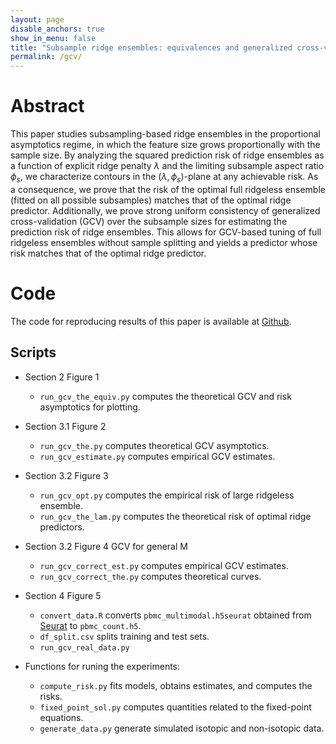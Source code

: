 ```yaml
---
layout: page
disable_anchors: true
show_in_menu: false
title: "Subsample ridge ensembles: equivalences and generalized cross-validation"
permalink: /gcv/
---
```



# Abstract

This paper studies subsampling-based ridge ensembles in the proportional asymptotics regime, in which the feature size grows proportionally with the sample size. By analyzing the squared prediction risk of ridge ensembles as a function of explicit ridge penalty $\lambda$ and the limiting subsample aspect ratio $\phi_s$, we characterize contours in the $(\lambda, \phi_s)$-plane at any achievable risk. As a consequence, we prove that the risk of the optimal full ridgeless ensemble (fitted on all possible subsamples) matches that of the optimal ridge predictor. Additionally, we prove strong uniform consistency of generalized cross-validation (GCV) over the subsample sizes for estimating the prediction risk of ridge ensembles. This allows for GCV-based tuning of full ridgeless ensembles without sample splitting and yields a predictor whose risk matches that of the optimal ridge predictor.




# Code
The code for reproducing results of this paper is available at [Github](https://github.com/jaydu1/overparameterized-ensembling/tree/main/paper/gcv).


## Scripts

- Section 2 Figure 1
	- `run_gcv_the_equiv.py` computes the theoretical GCV and risk asymptotics for plotting.

	
- Section 3.1 Figure 2
	- `run_gcv_the.py` computes theoretical GCV asymptotics.
	- `run_gcv_estimate.py` computes empirical GCV estimates.

	
- Section 3.2 Figure 3
	- `run_gcv_opt.py` computes the empirical risk of large ridgeless ensemble.
	- `run_gcv_the_lam.py` computes the theoretical risk of optimal ridge predictors. 
	
- Section 3.2 Figure 4 GCV for general M
	- `run_gcv_correct_est.py` computes empirical GCV estimates.
	- `run_gcv_correct_the.py` computes theoretical curves.
	
	
- Section 4 Figure 5
	- `convert_data.R` converts `pbmc_multimodal.h5seurat` obtained from [Seurat](https://satijalab.org/seurat/articles/multimodal_reference_mapping.html) to `pbmc_count.h5`.
	- `df_split.csv` splits training and test sets.
	- `run_gcv_real_data.py`

- Functions for runing the experiments: 
	- `compute_risk.py` fits models, obtains estimates, and computes the risks.
	- `fixed_point_sol.py` computes quantities related to the fixed-point equations. 
	- `generate_data.py` generate simulated isotopic and non-isotopic data.
